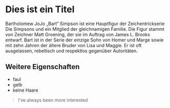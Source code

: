 # Dies ist ein Titel

Bartholomew JoJo „Bart“ Simpson ist eine Hauptfigur der Zeichentrickserie Die Simpsons und ein Mitglied der gleichnamigen Familie. Die Figur stammt von Zeichner Matt Groening, der sie im Auftrag von James L. Brooks entwarf. Bart ist in der Serie der einzige Sohn von Homer und Marge sowie mit zehn Jahren der ältere Bruder von Lisa und Maggie. Er ist oft ausgelassen, rebellisch und respektlos gegenüber Autoritäten. 

## Weitere Eigenschaften
* faul
* gelb
* keine Haare

> I’ve always been more interested